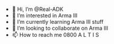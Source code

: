 - 👋 Hi, I’m @Real-ADK
- 👀 I’m interested in Arma III
- 🌱 I’m currently learning Arma III stuff
- 💞️ I’m looking to collaborate on Arma III
- 📫 How to reach me 0800 A L T I S

<!---
Real-ADK/Real-ADK is a ✨ special ✨ repository because its `README.md` (this file) appears on your GitHub profile.
You can click the Preview link to take a look at your changes.
--->
